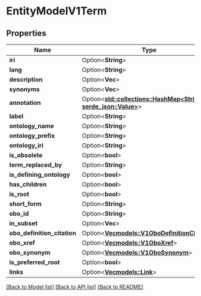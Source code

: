 # EntityModelV1Term

## Properties

Name | Type | Description | Notes
------------ | ------------- | ------------- | -------------
**iri** | Option<**String**> |  | [optional]
**lang** | Option<**String**> |  | [optional]
**description** | Option<**Vec<String>**> |  | [optional]
**synonyms** | Option<**Vec<String>**> |  | [optional]
**annotation** | Option<[**std::collections::HashMap<String, serde_json::Value>**](serde_json::Value.md)> |  | [optional]
**label** | Option<**String**> |  | [optional]
**ontology_name** | Option<**String**> |  | [optional]
**ontology_prefix** | Option<**String**> |  | [optional]
**ontology_iri** | Option<**String**> |  | [optional]
**is_obsolete** | Option<**bool**> |  | [optional]
**term_replaced_by** | Option<**String**> |  | [optional]
**is_defining_ontology** | Option<**bool**> |  | [optional]
**has_children** | Option<**bool**> |  | [optional]
**is_root** | Option<**bool**> |  | [optional]
**short_form** | Option<**String**> |  | [optional]
**obo_id** | Option<**String**> |  | [optional]
**in_subset** | Option<**Vec<String>**> |  | [optional]
**obo_definition_citation** | Option<[**Vec<models::V1OboDefinitionCitation>**](V1OboDefinitionCitation.md)> |  | [optional]
**obo_xref** | Option<[**Vec<models::V1OboXref>**](V1OboXref.md)> |  | [optional]
**obo_synonym** | Option<[**Vec<models::V1OboSynonym>**](V1OboSynonym.md)> |  | [optional]
**is_preferred_root** | Option<**bool**> |  | [optional]
**links** | Option<[**Vec<models::Link>**](Link.md)> |  | [optional]

[[Back to Model list]](../README.md#documentation-for-models) [[Back to API list]](../README.md#documentation-for-api-endpoints) [[Back to README]](../README.md)


